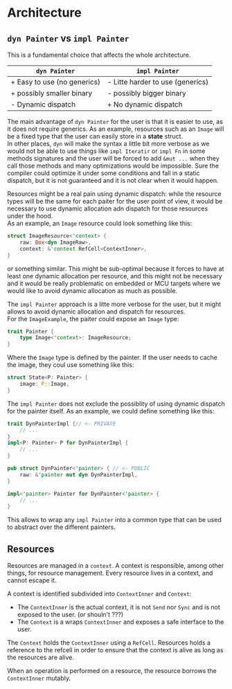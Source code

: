 # Architecture

## `dyn Painter` vs `impl Painter`

This is a fundamental choice that affects the whole architecture.

| `dyn Painter`               | `impl Painter`                   |
|-----------------------------|----------------------------------|
| + Easy to use (no generics) | - Litte harder to use (generics) |
| + possibly smaller binary   | - possibly bigger binary         |
| - Dynamic dispatch          | + No dynamic dispatch            |

The main advantage of `dyn Painter` for the user is that it is easier to use, as it does not require generics.
As an example, resources such as an `Image` will be a fixed type that the user can easily store in a **state** struct.  
In other places, `dyn` will make the syntax a little bit more verbose as we would not be able to use things like `impl Iteratir` or `impl Fn` in some methods signatures and the user will be forced to add `&mut ...` when they call those methods and many optimizations would be impossible. Sure the compiler could optimize it under some conditions and fall in a static dispatch, but it is not guaranteed and it is not clear when it would happen.

Resources might be a real pain using dynamic dispatch: while the resource types will be the same for each paiter for the user point of view, it would be necessary to use dynamic allocation adn dispatch for those resources under the hood.  
As an example, an `Image` resource could look something like this:
```rust
struct ImageResource<'context> {
    raw: Box<dyn ImageRaw>,
    context: &'context RefCell<ContextInner>,
}
```
or something similar. This might be sub-optimal because it forces to have at least one dynamic allocation per resource, and this might not be necessary and it would be really problematic on embedded or MCU targets where we would like to avoid dynamic allocation as much as possible.

The `impl Painter` approach is a litte more verbose for the user, but it might allows to avoid dynamic allocation and dispatch for resources.  
For the `ImageExample`, the paiter could expose an `Image` type:
```rust
trait Painter {
    type Image<'context>: ImageResource;
}
```
Where the `Image` type is defined by the painter. If the user needs to cache the image, they coul use something like this:
```rust
struct State<P: Painter> {
    image: P::Image,
}
```

The `impl Painter` does not exclude the possiblity of using dynamic dispatch for the painter itself. As an example, we could define something like this:
```rust
trait DynPainterImpl {// <- PRIVATE
    // ...
}
impl<P: Painter> P for DynPainterImpl {
    // ...
}

pub struct DynPainter<'painter> { // <- PUBLIC
    raw: &'painter mut dyn DynPainterImpl,
}

impl<'painter> Painter for DynPainter<'painter> {
    // ...
}
```

This allows to wrap any `impl Painter` into a common type that can be used to abstract over the different painters.

## Resources

Resources are managed in a `context`. A context is responsible, among other things, for resource management.
Every resource lives in a context, and cannot escape it.

A context is identified subdivided into `ContextInner` and `Context`:
 - The `ContextInner` is the actual context, it is not `Send` nor `Sync` and is not exposed to the user. (or shouln't ???)
 - The `Context` is a wraps `ContextInner` and exposes a safe interface to the user.

The `Context` holds the `ContextInner` using a `RefCell`. Resources holds a reference to the refcell in order to ensure that the context is alive as long as the resources are alive.

When an operation is performed on a resource, the resource borrows the `ContextInner` mutably.